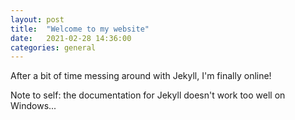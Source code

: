 ```yaml
---
layout: post
title:  "Welcome to my website"
date:   2021-02-28 14:36:00
categories: general
---
```

After a bit of time messing around with Jekyll, I'm finally online!

Note to self: the documentation for Jekyll doesn't work too well on Windows... 
